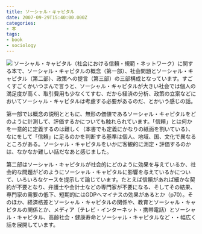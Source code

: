 ```yaml
---
title: ソーシャル・キャピタル
date: 2007-09-29T15:40:00.000Z
categories:
- 本
tags:
- book
- sociology
---
```

 [![](http://ec1.images-amazon.com/images/I/41XVqFo98HL._SL180_.jpg)](http://www.amazon.co.jp/gp/product/4820118609?ie=UTF8&tag=yutakayamaguc-22&linkCode=as2&camp=247&creative=1211&creativeASIN=4820118609) ソーシャル・キャピタル（社会における信頼・規範・ネットワーク）に関する本で、ソーシャル・キャピタルの概念（第一部）、社会問題とソーシャル・キャピタル（第二部）、政策への提言（第三部）の三部構成となっています。すごくすごくかいつまんで言うと、ソーシャル・キャピタルが大きい社会では個人の満足度が高く、取引費用も少なくてすむ、だから経済の分析、政策の立案などにおいてソーシャル・キャピタルは考慮する必要があるのだ、とかいう感じの話。

<!-- more -->

第一部では概念の説明とともに、無形の価値であるソーシャル・キャピタルをどのように計測して、評価するかについても触れられています。「信頼」とは何かを一意的に定義するのは難しく（本書でも定義にかなりの紙面を割いている）、なにをして「信頼」に足るのかを判断する基準は個人、地域、国、文化で異なるところがある。ソーシャル・キャピタルをいかに客観的に測定・評価するのかは、なかなか難しい話だなあと感じました。

第二部はソーシャル・キャピタルが社会的にどのように効果を与えているか、社会的な問題がどのようにソーシャル・キャピタルに影響を与えているかについて、いろいろなケースを提示して論じています。たとえば信頼があれば細かな契約が不要となり、弁護士や会計士などの専門家が不要になる、そしてその結果、専門家の需要の低下、短期的にはGDPへマイナスの効果があるとか（p70）。そのほか、経済格差とソーシャル・キャピタルの関係や、教育とソーシャル・キャピタルの関係とか、メディア（テレビ・インターネット・携帯電話）とソーシャル・キャピタル、高齢社会・健康寿命とソーシャル・キャピタルなど・・幅広く話を展開しています。
